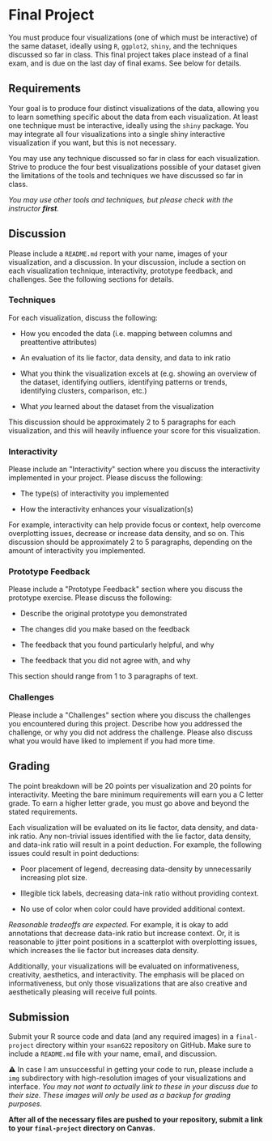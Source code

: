 Final Project
==============================

You must produce four visualizations (one of which must be interactive) of the same dataset, ideally using `R`, `ggplot2`, `shiny`, and the techniques discussed so far in class. This final project takes place instead of a final exam, and is due on the last day of final exams. See below for details.

## Requirements ##

Your goal is to produce four distinct visualizations of the data, allowing you to learn something specific about the data from each visualization. At least one technique must be interactive, ideally using the `shiny` package. You may integrate all four visualizations into a single shiny interactive visualization if you want, but this is not necessary.

You may use any technique discussed so far in class for each visualization. Strive to produce the four best visualizations possible of your dataset given the limitations of the tools and techniques we have discussed so far in class.

_You may use other tools and techniques, but please check with the instructor **first**._ 

## Discussion ################

Please include a `README.md` report with your name, images of your visualization, and a discussion. In your discussion, include a section on each visualization technique, interactivity, prototype feedback, and challenges. See the following sections for details.

### Techniques ###

For each visualization, discuss the following:

- How you encoded the data (i.e. mapping between columns and preattentive attributes)

- An evaluation of its lie factor, data density, and data to ink ratio

- What you think the visualization excels at (e.g. showing an overview of the dataset, identifying outliers, identifying patterns or trends, identifying clusters, comparison, etc.)

- What _you_ learned about the dataset from the visualization

This discussion should be approximately 2 to 5 paragraphs for each visualization, and this will heavily influence your score for this visualization.

### Interactivity ###

Please include an "Interactivity" section where you discuss the interactivity implemented in your project. Please discuss the following:

- The type(s) of interactivity you implemented

- How the interactivity enhances your visualization(s)

For example, interactivity can help provide focus or context, help overcome overplotting issues, decrease or increase data density, and so on. This discussion should be approximately 2 to 5 paragraphs, depending on the amount of interactivity you implemented.

### Prototype Feedback ###

Please include a "Prototype Feedback" section where you discuss the prototype exercise. Please discuss the following: 

- Describe the original prototype you demonstrated

- The changes did you make based on the feedback

- The feedback that you found particularly helpful, and why
 
- The feedback that you did not agree with, and why

This section should range from 1 to 3 paragraphs of text.

### Challenges ###

Please include a "Challenges" section where you discuss the challenges you encountered during this project. Describe how you addressed the challenge, or why you did not address the challenge. Please also discuss what you would have liked to implement if you had more time.

## Grading ###################

The point breakdown will be 20 points per visualization and 20 points for interactivity. Meeting the bare minimum requirements will earn you a C letter grade. To earn a higher letter grade, you must go above and beyond the stated requirements. 

Each visualization will be evaluated on its lie factor, data density, and data-ink ratio. Any non-trivial issues identified with the lie factor, data density, and data-ink ratio will result in a point deduction. For example, the following issues could result in point deductions:

- Poor placement of legend, decreasing data-density by unnecessarily increasing plot size.

- Illegible tick labels, decreasing data-ink ratio without providing context.

- No use of color when color could have provided additional context.

_Reasonable tradeoffs are expected._ For example, it is okay to add annotations that decrease data-ink ratio but increase context. Or, it is reasonable to jitter point positions in a scatterplot with overplotting issues, which increases the lie factor but increases data density.

Additionally, your visualizations will be evaluated on informativeness, creativity, aesthetics, and interactivity. The emphasis will be placed on informativeness, but only those visualizations that are also creative and aesthetically pleasing will receive full points.

## Submission ################

Submit your R source code and data (and any required images) in a `final-project` directory within your `msan622` repository on GitHub. Make sure to include a `README.md` file with your name, email, and discussion.

:warning: In case I am unsuccessful in getting your code to run, please include a `img` subdirectory with high-resolution images of your visualizations and interface. _You may not want to actually link to these in your discuss due to their size. These images will only be used as a backup for grading purposes._

**After all of the necessary files are pushed to your repository, submit a link to your `final-project` directory on Canvas.**
